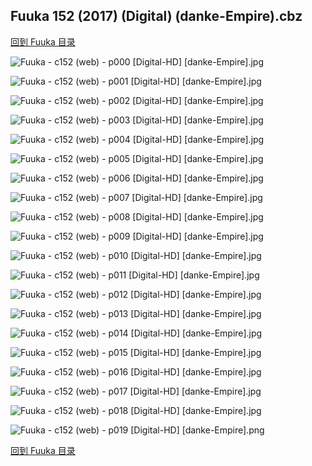 ## Fuuka 152 (2017) (Digital) (danke-Empire).cbz


[回到 Fuuka 目录](https://github.com/alicewish/markdown/blob/master/series/Fuuka.md)


![Fuuka - c152 (web) - p000 [Digital-HD] [danke-Empire].jpg](https://wx1.sinaimg.cn/large/6a9fdecagy1fpikiv697rj21j82cwke7.jpg)

![Fuuka - c152 (web) - p001 [Digital-HD] [danke-Empire].jpg](https://wx1.sinaimg.cn/large/6a9fdecagy1fpikjwfuxij21kw28q7wi.jpg)

![Fuuka - c152 (web) - p002 [Digital-HD] [danke-Empire].jpg](https://wx1.sinaimg.cn/large/6a9fdecagy1fpikkpncu4j21kw28qhdt.jpg)

![Fuuka - c152 (web) - p003 [Digital-HD] [danke-Empire].jpg](https://wx1.sinaimg.cn/large/6a9fdecagy1fpiklkfc4aj21kw28qnpd.jpg)

![Fuuka - c152 (web) - p004 [Digital-HD] [danke-Empire].jpg](https://wx1.sinaimg.cn/large/6a9fdecagy1fpikmb2iw8j21kw28qx6p.jpg)

![Fuuka - c152 (web) - p005 [Digital-HD] [danke-Empire].jpg](https://wx1.sinaimg.cn/large/6a9fdecagy1fpikmowbzcj21kw28qb29.jpg)

![Fuuka - c152 (web) - p006 [Digital-HD] [danke-Empire].jpg](https://wx1.sinaimg.cn/large/6a9fdecagy1fpiknarof4j21kw28qnpd.jpg)

![Fuuka - c152 (web) - p007 [Digital-HD] [danke-Empire].jpg](https://wx1.sinaimg.cn/large/6a9fdecagy1fpiknxhqi2j21kw28qqv5.jpg)

![Fuuka - c152 (web) - p008 [Digital-HD] [danke-Empire].jpg](https://wx1.sinaimg.cn/large/6a9fdecagy1fpikog183vj21kw28qhdt.jpg)

![Fuuka - c152 (web) - p009 [Digital-HD] [danke-Empire].jpg](https://wx1.sinaimg.cn/large/6a9fdecagy1fpikp5ekekj21kw28qnpd.jpg)

![Fuuka - c152 (web) - p010 [Digital-HD] [danke-Empire].jpg](https://wx1.sinaimg.cn/large/6a9fdecagy1fpikpmv97gj21kw28qqv5.jpg)

![Fuuka - c152 (web) - p011 [Digital-HD] [danke-Empire].jpg](https://wx1.sinaimg.cn/large/6a9fdecagy1fpikqeq9ojj21kw28qu0x.jpg)

![Fuuka - c152 (web) - p012 [Digital-HD] [danke-Empire].jpg](https://wx1.sinaimg.cn/large/6a9fdecagy1fpikr8hhiij21kw28qqv5.jpg)

![Fuuka - c152 (web) - p013 [Digital-HD] [danke-Empire].jpg](https://wx1.sinaimg.cn/large/6a9fdecagy1fpikrkr8m0j21kw28qnpd.jpg)

![Fuuka - c152 (web) - p014 [Digital-HD] [danke-Empire].jpg](https://wx1.sinaimg.cn/large/6a9fdecagy1fpikrwc7xqj21kw28qx6p.jpg)

![Fuuka - c152 (web) - p015 [Digital-HD] [danke-Empire].jpg](https://wx1.sinaimg.cn/large/6a9fdecagy1fpiks9l002j21kw28qnpd.jpg)

![Fuuka - c152 (web) - p016 [Digital-HD] [danke-Empire].jpg](https://wx1.sinaimg.cn/large/6a9fdecagy1fpikslovl2j21kw28qqv5.jpg)

![Fuuka - c152 (web) - p017 [Digital-HD] [danke-Empire].jpg](https://wx1.sinaimg.cn/large/6a9fdecagy1fpiksxiqz6j21kw28qe81.jpg)

![Fuuka - c152 (web) - p018 [Digital-HD] [danke-Empire].jpg](https://wx1.sinaimg.cn/large/6a9fdecagy1fpiktb56fsj21kw28qe81.jpg)

![Fuuka - c152 (web) - p019 [Digital-HD] [danke-Empire].png](https://wx1.sinaimg.cn/large/6a9fdecagy1fodumoerh8j21j82cw0ms.jpg)

[回到 Fuuka 目录](https://github.com/alicewish/markdown/blob/master/series/Fuuka.md)

